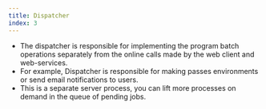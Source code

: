 ```yaml
---
title: Dispatcher
index: 3
---
```

* The dispatcher is responsible for implementing the program batch operations separately from the online calls made by the web client and web-services.
* For example, Dispatcher is responsible for making passes environments or send email notifications to users.
* This is a separate server process, you can lift more processes on demand in the queue of pending jobs.